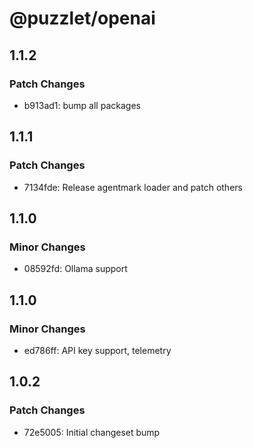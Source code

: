 # @puzzlet/openai

## 1.1.2

### Patch Changes

- b913ad1: bump all packages

## 1.1.1

### Patch Changes

- 7134fde: Release agentmark loader and patch others

## 1.1.0

### Minor Changes

- 08592fd: Ollama support

## 1.1.0

### Minor Changes

- ed786ff: API key support, telemetry

## 1.0.2

### Patch Changes

- 72e5005: Initial changeset bump
